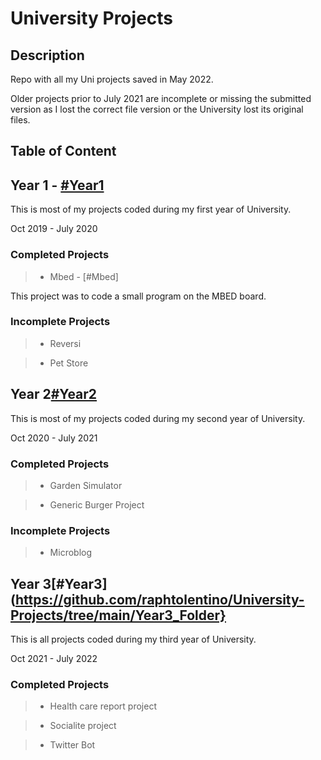 # University Projects

## Description

Repo with all my Uni projects saved in May 2022.

Older projects prior to July 2021 are incomplete or missing the submitted version as I lost the correct file version or the University lost its original files.

## Table of Content

## Year 1 - [#Year1](https://github.com/raphtolentino/University-Projects/tree/main/Year1_Folder)

This is most of my projects coded during my first year of University.

Oct 2019 - July 2020

### Completed Projects

>- Mbed - [#Mbed]

This project was to code a small program on the MBED board.

### Incomplete Projects

> - Reversi 

> - Pet Store

## Year 2[#Year2](https://github.com/raphtolentino/University-Projects/tree/main/Year2_Folder)

This is most of my projects coded during my second year of University.

Oct 2020 - July 2021

### Completed Projects

>- Garden Simulator

>- Generic Burger Project 

### Incomplete Projects

> - Microblog

## Year 3[#Year3](https://github.com/raphtolentino/University-Projects/tree/main/Year3_Folder}

This is all projects coded during my third year of University.

Oct 2021 - July 2022

### Completed Projects

>- Health care report project

>- Socialite project

> - Twitter Bot
